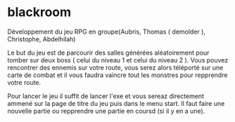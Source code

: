 # blackroom
Développement du jeu RPG en groupe(Aubris, Thomas ( demolder ), Christophe, Abdelhilah) 

Le but du jeu est de parcourir des salles générées aléatoirement pour tomber sur deux boss ( celui du niveau 1 et celui du niveau 2 ). Vous pouvez rencontrer des ennemis sur votre route, vous serez alors téléporté sur une carte de combat et il vous faudra vaincre tout les monstres pour repprendre votre route. 

Pour lancer le jeu il suffit de lancer l'exe et vous sereaz directement ammené sur la page de titre du jeu puis dans le menu start. Il faut faire une nouvelle partie ou repprendre une partie en coursd (si il y en a une).
